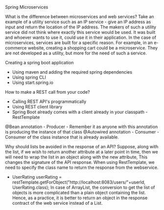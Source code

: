 Spring Microservices

What is the difference between microservices and web services?
Take an example of a utility service such as an IP service - give an IP address as input and return the location of the IP address.
The makers of such a utility service did not think where exactly this service would be used. It was built and whoever wants to use it, could use it in their application.
In the case of microservices, services are built for a specific reason. For example, in an e-commerce website, creating a shopping cart could be a microservice. They are not developed as a utility, but more for the need of such a service.

Creating a spring boot application
- Using maven and adding the required spring dependencies
- Using spring CLI
- Using start.spring.io

How to make a REST call from your code?
- Calling REST API's programmatically
- Using REST client library
- Spring Boot already comes with a client already in your classpath - RestTemplate

@Bean annotation - Producer - Remember it as anyone with this annotation is producing the instance of that class
@Autowired annotation - Consumer - Consumer of the class instance that is already available. 

Why should lists be avoided in the response of an API?
Suppose, along with the list, if we wish to return another attribute at a later point in time, then we will need to wrap the list in an object along with the new attribute, This changes the signature of the API response.
When using RestTemplate, we need to specify the class name to return the response from the webservice. 
- UserRating userRating = restTemplate.getForObject("http://localhost:8083/users/"+userId, UserRating.class);
In case of ArrayList, the conversion to get the list of objects is more complicated than a plain object containing the list.
Hence, as a practice, it is better to return an object in the response contract of the web service instead of a List.









